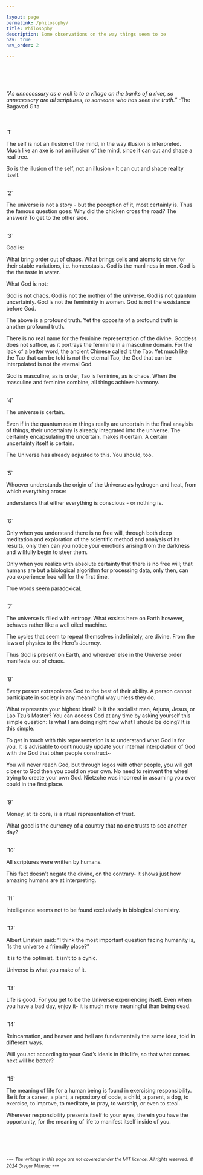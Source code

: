 ```yaml
---

layout: page
permalink: /philosophy/
title: Philosophy
description: Some observations on the way things seem to be
nav: true
nav_order: 2

---
```


<br>
<br>
<br>
<br>
<i>“As unnecessary as a well is to a village on the banks of a river,
so unnecessary are all scriptures, to someone who has seen the truth.”</i>
-The Bagavad Gita
<br>
<br>
<br>
<br>
`1`

The self is not an illusion of the mind, in the way illusion is interpreted.
Much like an axe is not an illusion of the mind, since it can cut and shape a real tree.

So is the illusion of the self, not an illusion - It can cut and shape reality itself.

<br>
`2`

The universe is not a story - but the peception of it, most certainly is. 
Thus the famous question goes: Why did the chicken cross the road? The answer? To get to the other side.

<br>
`3`

God is: 

What bring order out of chaos.
What brings cells and atoms to strive for their stable variations, i.e. homeostasis.
God is the manliness in men.
God is the the taste in water.

What God is not: 

God is not chaos.
God is not the mother of the universe.
God is not quantum uncertainty.
God is not the femininity in women.
God is not the exsistance before God.

The above is a profound truth. Yet the opposite of a profound truth is another profound truth. 

There is no real name for the feminine representation of the divine. Goddess does not suffice, as it portrays the feminine in a masculine domain. 
For the lack of a better word, the ancient Chinese called it the Tao.
Yet much like the Tao that can be told is not the eternal Tao, the God that can be interpolated is not the eternal God.

God is masculine, as is order,
Tao is feminine, as is chaos.
When the masculine and feminine combine,
all things achieve harmony.

<br>
`4`

The universe is certain.

Even if in the quantum realm things really are uncertain in the final anaylsis of things, 
their uncertainty is already integrated into the universe.
The certainty encapsulating the uncertain, makes it certain.
A certain uncertainty itself is certain. 

The Universe has already adjusted to this.
You should, too.

<br>
`5`

Whoever understands the origin of the Universe as hydrogen and heat, from which everything arose:

understands that either everything is conscious - 
or nothing is.

<br>
`6`

Only when you understand there is no free will, through both deep meditation and exploration of the scientific method and analysis of its results,
only then can you notice your emotions arising from the darkness and willfully begin to steer them.

Only when you realize with absolute certainty that there is no free will; that humans are but a biological algorithm for processing data,
only then, can you experience free will for the first time.

True words seem paradoxical.

<br>
`7`

The universe is filled with entropy. What exsists here on Earth however, behaves rather like a well oiled machine.

The cycles that seem to repeat themselves indefinitely, are divine. From the laws of physics to the Hero’s Journey.

Thus God is present on Earth,
and wherever else in the Universe order manifests out of chaos.

<br>
`8`

Every person extrapolates God to the best of their ability. 
A person cannot participate in society in any meaningful way unless they do.

What represents your highest ideal? Is it the socialist man, Arjuna, Jesus, or Lao Tzu’s Master? 
You can access God at any time by asking yourself this simple question: Is what I am doing right now what I should be doing?
It is this simple. 

To get in touch with this representation is to understand what God is for you.
It is advisable to continuously update your internal interpolation of God with the God that other people construct~

You will never reach God, but through logos with other people, you will get closer to God then you could on your own.
No need to reinvent the wheel trying to create your own God. 
Nietzche was incorrect in assuming you ever could in the first place.

<br>
`9`

Money, at its core, is a ritual representation of trust.

What good is the currency of a country that no one trusts to see another day?

<br>
`10`

All scriptures were written by humans.

This fact doesn’t negate the divine, on the contrary- 
it shows just how amazing humans are at interpreting.

<br>
`11`

Intelligence seems not to be found exclusively in biological chemistry.

<br>
`12`

Albert Einstein said: “I think the most important question facing humanity is, ‘Is the universe a friendly place?”

It is to the optimist. It isn’t to a cynic.

Universe is what you make of it.

<br>
`13`

Life is good. For you get to be the Universe experiencing itself. 
Even when you have a bad day, enjoy it- it is much more meaningful than being dead.

<br>
`14`

Reincarnation, and heaven and hell are fundamentally the same idea, told in different ways.

Will you act according to your God’s ideals in this life, 
so that what comes next will be better?

<br>
`15`

The meaning of life for a human being is found in exercising responsibility. 
Be it for a career, a plant, a repository of code, a child, a parent, a dog, to exercise, to improve, to meditate, to pray, to worship, or even to steal.

Wherever responsibility presents itself to your eyes,
therein you have the opportunity, for the meaning of life to manifest itself inside of you.

<br>
<br>
<br>
<br>
---
<small><i>The writings in this page are not covered under the MIT licence. All rights reserved. © 2024 Gregor Mihelac</i></small>
---
<br>
<br>
